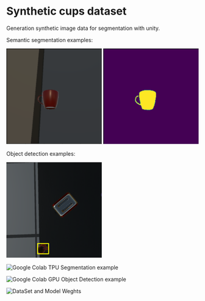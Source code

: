 # Synthetic cups dataset
Generation synthetic image data for segmentation with unity.

Semantic segmentation examples:

<img src="https://github.com/dmitryzykovArtis/basic_synth_data_gen/blob/master/images/img.png" width="250">  <img src="https://github.com/dmitryzykovArtis/basic_synth_data_gen/blob/master/images/mask.png" width="250">

Object detection examples:

<img src="https://github.com/dmitryzykovArtis/basic_synth_data_gen/blob/master/images/img2.png" width="250"> 



![Google Colab TPU Segmentation example](https://colab.research.google.com/drive/1qt8k8ELeQ86cYm-JE80FTasUep79YF-Q#scrollTo=b4ksYCWX8qEi)




![Google Colab GPU Object Detection example](https://colab.research.google.com/drive/1kqARvaHtJ_Gr5ij_fs1SVRIqClijoWfu#scrollTo=kXluBuhWtDnn)



![DataSet and Model Weghts](https://drive.google.com/drive/folders/1OtSgMSeH7N3kO16I3AifA0WDjgKcQFol?usp=sharing)
